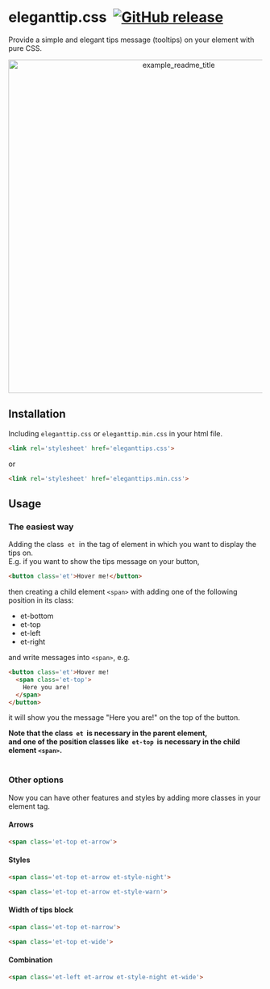 # eleganttip.css&nbsp;&nbsp;[![GitHub release](https://img.shields.io/github/release/gw19/eleganttip.css.svg)](https://github.com/gw19/eleganttip.css/releases)
Provide a simple and elegant tips message (tooltips) on your element with pure CSS.

<p align='center'>
<img src='https://github.com/gw19/eleganttip.css/blob/master/examples/zh-tw/img/example_readme_title.png?raw=true' width='660' alt='example_readme_title' align=center />
</p>

## Installation
Including `eleganttip.css` or `eleganttip.min.css` in your html file.<br>
```html
<link rel='stylesheet' href='eleganttips.css'>
```
or
```html
<link rel='stylesheet' href='eleganttips.min.css'>
```
## Usage
### The easiest way
Adding the class &nbsp;`et`&nbsp; in the tag of element in which you want to display the tips on.<br>
E.g. if you want to show the tips message on your button,<br>
```html
<button class='et'>Hover me!</button>
```
then creating a child element `<span>` with adding one of the following position in its class:
* et-bottom
* et-top
* et-left
* et-right
  
and write messages into `<span>`, e.g.
```html
<button class='et'>Hover me!
  <span class='et-top'>
    Here you are!
  </span>
</button>
```
it will show you the message "Here you are!" on the top of the button.

**Note that the class &nbsp;`et`&nbsp; is necessary in the parent element,<br>
and one of the position classes like &nbsp;`et-top`&nbsp; is necessary in the child element `<span>`.**
<br>
<br>
### Other options
Now you can have other features and styles by adding more classes in your element tag.
#### Arrows
```html
<span class='et-top et-arrow'>
```
#### Styles
```html
<span class='et-top et-arrow et-style-night'>
```
```html
<span class='et-top et-arrow et-style-warn'>
```
#### Width of tips block
```html
<span class='et-top et-narrow'>
```
```html
<span class='et-top et-wide'>
```
#### Combination
```html
<span class='et-left et-arrow et-style-night et-wide'>
```
